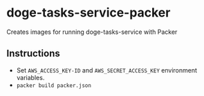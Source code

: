 # doge-tasks-service-packer
Creates images for running doge-tasks-service with Packer

## Instructions
* Set `AWS_ACCESS_KEY-ID` and `AWS_SECRET_ACCESS_KEY` environment variables.
* `packer build packer.json`